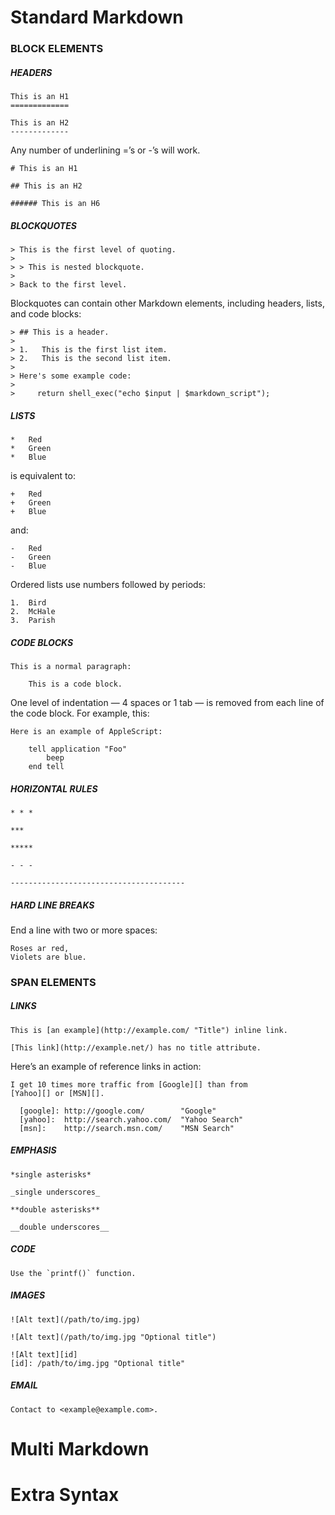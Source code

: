 # Standard Markdown

### BLOCK ELEMENTS
##### HEADERS

    This is an H1
    =============
    
    This is an H2
    -------------

Any number of underlining =’s or -’s will work.

    # This is an H1
    
    ## This is an H2
    
    ###### This is an H6

##### BLOCKQUOTES
    > This is the first level of quoting.
    >
    > > This is nested blockquote.
    >
    > Back to the first level.

Blockquotes can contain other Markdown elements, including headers, lists, and code blocks:

    > ## This is a header.
    > 
    > 1.   This is the first list item.
    > 2.   This is the second list item.
    > 
    > Here's some example code:
    > 
    >     return shell_exec("echo $input | $markdown_script");

##### LISTS
    *   Red
    *   Green
    *   Blue

is equivalent to:

    +   Red
    +   Green
    +   Blue

and:

    -   Red
    -   Green
    -   Blue

Ordered lists use numbers followed by periods:

    1.  Bird
    2.  McHale
    3.  Parish

##### CODE BLOCKS
    
    This is a normal paragraph:
    
        This is a code block.
        
One level of indentation — 4 spaces or 1 tab — is removed from each line of the code block. For example, this:
    
    Here is an example of AppleScript:
    
        tell application "Foo"
            beep
        end tell

##### HORIZONTAL RULES
    * * *
    
    ***
    
    *****
    
    - - -
    
    ---------------------------------------

##### HARD LINE BREAKS
End a line with two or more spaces:

    Roses ar red,  
    Violets are blue.

### SPAN ELEMENTS

##### LINKS
    This is [an example](http://example.com/ "Title") inline link.
    
    [This link](http://example.net/) has no title attribute.
    
Here’s an example of reference links in action:

    I get 10 times more traffic from [Google][] than from
    [Yahoo][] or [MSN][].
    
      [google]: http://google.com/        "Google"
      [yahoo]:  http://search.yahoo.com/  "Yahoo Search"
      [msn]:    http://search.msn.com/    "MSN Search"

##### EMPHASIS

    *single asterisks*
    
    _single underscores_
    
    **double asterisks**
    
    __double underscores__

##### CODE

    Use the `printf()` function.

##### IMAGES

    ![Alt text](/path/to/img.jpg)
    
    ![Alt text](/path/to/img.jpg "Optional title")

    ![Alt text][id]
    [id]: /path/to/img.jpg "Optional title"

##### EMAIL

    Contact to <example@example.com>.

# Multi Markdown

# Extra Syntax